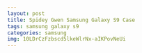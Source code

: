 ```yaml
---
layout: post
title: Spidey Gwen Samsung Galaxy S9 Case
tags: samsung galaxy s9
categories: samsung
img: 10LDrCzFzbscd5lkeWlrNx-aIKPovNeUi
---
```


